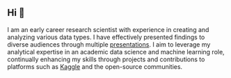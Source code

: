 ## Hi 👋
I am an early career research scientist with experience in creating and analyzing various data types. I have effectively presented findings to diverse audiences through multiple [presentations](https://github.com/ssnajme/Presentations-Collection). I aim to leverage my analytical expertise in an academic data science and machine learning role, continually enhancing my skills through projects and contributions to platforms such as [Kaggle](https://github.com/ssnajme/kaggle-notebooks) and the open-source communities.
